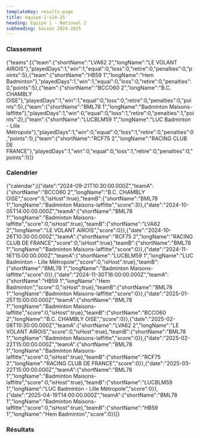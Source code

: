 ```yaml
---
templateKey: results-page
title: equipe-1-s24-25
heading: Équipe 1 - National 2
subheading: Saison 2024-2025
---
```

### Classement

<teamranking>{"teams":[{"team":{"shortName":"LVA62 2","longName":"LE VOLANT AIROIS"},"playedDays":1,"win":1,"equal":0,"loss":0,"retire":0,"penalties":0,"points":5},{"team":{"shortName":"HB59 1","longName":"Hem Badminton"},"playedDays":1,"win":1,"equal":0,"loss":0,"retire":0,"penalties":0,"points":5},{"team":{"shortName":"BCCO60 2","longName":"B.C. CHAMBLY OISE"},"playedDays":1,"win":1,"equal":0,"loss":0,"retire":0,"penalties":0,"points":5},{"team":{"shortName":"BML78 1","longName":"Badminton Maisons-laffitte"},"playedDays":1,"win":0,"equal":0,"loss":1,"retire":0,"penalties":1,"points":2},{"team":{"shortName":"LUCBLM59 1","longName":"LUC Badminton - Lille Métropole"},"playedDays":1,"win":0,"equal":0,"loss":1,"retire":0,"penalties":0,"points":1},{"team":{"shortName":"RCF75 2","longName":"RACING CLUB DE FRANCE"},"playedDays":1,"win":0,"equal":0,"loss":1,"retire":0,"penalties":0,"points":1}]}</teamranking>

### Calendrier

<teamcalendar>{"calendar":[{"date":"2024-09-21T10:30:00.000Z","teamA":{"shortName":"BCCO60 2","longName":"B.C. CHAMBLY OISE","score":5,"isHost":true},"teamB":{"shortName":"BML78 1","longName":"Badminton Maisons-laffitte","score":3}},{"date":"2024-10-05T14:00:00.000Z","teamA":{"shortName":"BML78 1","longName":"Badminton Maisons-laffitte","score":0,"isHost":true},"teamB":{"shortName":"LVA62 2","longName":"LE VOLANT AIROIS","score":0}},{"date":"2024-10-26T10:30:00.000Z","teamA":{"shortName":"RCF75 2","longName":"RACING CLUB DE FRANCE","score":0,"isHost":true},"teamB":{"shortName":"BML78 1","longName":"Badminton Maisons-laffitte","score":0}},{"date":"2024-11-16T15:00:00.000Z","teamA":{"shortName":"LUCBLM59 1","longName":"LUC Badminton - Lille Métropole","score":0,"isHost":true},"teamB":{"shortName":"BML78 1","longName":"Badminton Maisons-laffitte","score":0}},{"date":"2024-11-30T16:00:00.000Z","teamA":{"shortName":"HB59 1","longName":"Hem Badminton","score":0,"isHost":true},"teamB":{"shortName":"BML78 1","longName":"Badminton Maisons-laffitte","score":0}},{"date":"2025-01-25T15:00:00.000Z","teamA":{"shortName":"BML78 1","longName":"Badminton Maisons-laffitte","score":0,"isHost":true},"teamB":{"shortName":"BCCO60 2","longName":"B.C. CHAMBLY OISE","score":0}},{"date":"2025-02-08T10:30:00.000Z","teamA":{"shortName":"LVA62 2","longName":"LE VOLANT AIROIS","score":0,"isHost":true},"teamB":{"shortName":"BML78 1","longName":"Badminton Maisons-laffitte","score":0}},{"date":"2025-02-22T15:00:00.000Z","teamA":{"shortName":"BML78 1","longName":"Badminton Maisons-laffitte","score":0,"isHost":true},"teamB":{"shortName":"RCF75 2","longName":"RACING CLUB DE FRANCE","score":0}},{"date":"2025-03-22T15:00:00.000Z","teamA":{"shortName":"BML78 1","longName":"Badminton Maisons-laffitte","score":0,"isHost":true},"teamB":{"shortName":"LUCBLM59 1","longName":"LUC Badminton - Lille Métropole","score":0}},{"date":"2025-04-19T14:00:00.000Z","teamA":{"shortName":"BML78 1","longName":"Badminton Maisons-laffitte","score":0,"isHost":true},"teamB":{"shortName":"HB59 1","longName":"Hem Badminton","score":0}}]}</teamcalendar>

### Résultats